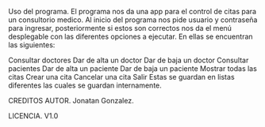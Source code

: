 Uso del programa.
El programa nos da una app para el control de citas para un consultorio medico. Al inicio del programa nos pide usuario y contraseña para ingresar, posteriormente si estos son correctos nos da el menú desplegable con las diferentes opciones a ejecutar. En ellas se encuentran las siguientes:

Consultar doctores
Dar de alta un doctor
Dar de baja un doctor
Consultar pacientes
Dar de alta un paciente
Dar de baja un paciente
Mostrar todas las citas
Crear una cita
Cancelar una cita
Salir 
Estas se guardan en listas diferentes las cuales se guardan internamente.

CREDITOS
AUTOR. Jonatan Gonzalez.

LICENCIA.
V1.0
